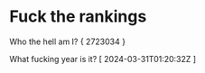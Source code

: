 # Fuck the rankings

Who the hell am I?
{ 2723034 }

What fucking year is it?
[ 2024-03-31T01:20:32Z ]
